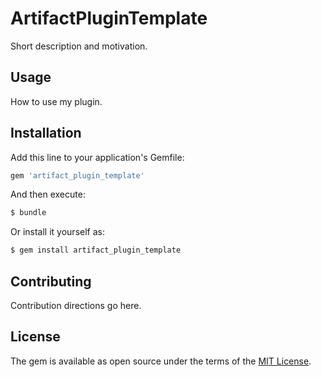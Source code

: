 # ArtifactPluginTemplate
Short description and motivation.

## Usage
How to use my plugin.

## Installation
Add this line to your application's Gemfile:

```ruby
gem 'artifact_plugin_template'
```

And then execute:
```bash
$ bundle
```

Or install it yourself as:
```bash
$ gem install artifact_plugin_template
```

## Contributing
Contribution directions go here.

## License
The gem is available as open source under the terms of the [MIT License](http://opensource.org/licenses/MIT).
